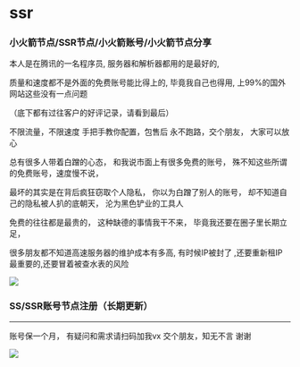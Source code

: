 # ssr

### 小火箭节点/SSR节点/小火箭账号/小火箭节点分享

本人是在腾讯的一名程序员,
服务器和解析器都用的是最好的,

质量和速度都不是外面的免费账号能比得上的,
毕竟我自己也得用,
上99%的国外网站这些没有一点问题


（底下都有过往客户的好评记录，请看到最后）


不限流量，不限速度
手把手教你配置，包售后
永不跑路，交个朋友，
大家可以放心


总有很多人带着白蹭的心态，
和我说市面上有很多免费的账号，
殊不知这些所谓的免费账号，速度慢不说，


最坏的其实是在背后疯狂窃取个人隐私，
你以为白蹭了别人的账号，
却不知道自己的隐私被人扒的底朝天，
沦为黑色铲业的工具人


免费的往往都是最贵的，
这种缺德的事情我干不来，
毕竟我还要在圈子里长期立足，


很多朋友都不知道高速服务器的维护成本有多高,
有时候IP被封了 ,还要重新租IP
最重要的,还要冒着被查水表的风险


<a href="http://p5.so.qhimgs1.com/t02ae661fe0315fe02c.jpg"><img src="http://p0.so.qhimgs1.com/t02484b974777d81faf.jpg"></a>



### SS/SSR账号节点注册（长期更新）

***

账号保一个月，
有疑问和需求请扫码加我vx
交个朋友，知无不言
谢谢

<a href="http://p1.so.qhimgs1.com/t023f10f922e42033c1.jpg"><img src="http://p1.so.qhimgs1.com/t023f10f922e42033c1.jpg"></a>
